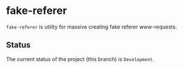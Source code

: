 fake-referer
============

`fake-referer` is utility for massive creating fake referer www-requests.

Status
------

The current status of the project (this branch) is `Development`.
